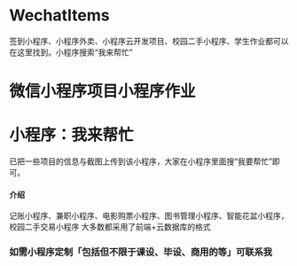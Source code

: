 # WechatItems
签到小程序、小程序外卖、小程序云开发项目、校园二手小程序、学生作业都可以在这里找到。小程序搜索“我来帮忙”
# 微信小程序项目小程序作业
# 小程序：我来帮忙 
已把一些项目的信息与截图上传到该小程序，大家在小程序里面搜“我要帮忙”即可。

#### 介绍
记账小程序、兼职小程序、电影购票小程序、图书管理小程序、智能花盆小程序，校园二手交易小程序
大多数都采用了前端+云数据库的格式

### 如需小程序定制「包括但不限于课设、毕设、商用的等」可联系我
